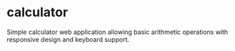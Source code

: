 # calculator
Simple calculator web application allowing basic arithmetic operations with responsive design and keyboard support.
